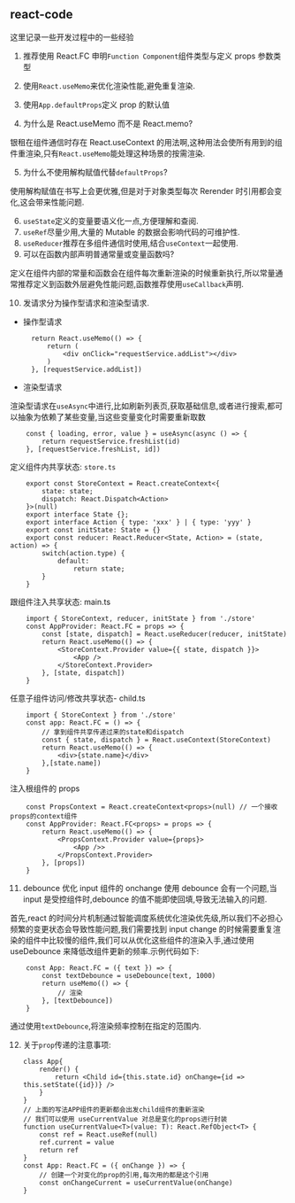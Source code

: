 ## react-code

这里记录一些开发过程中的一些经验

1. 推荐使用 React.FC 申明`Function Component`组件类型与定义 props 参数类型
2. 使用`React.useMemo`来优化渲染性能,避免重复渲染.
3. 使用`App.defaultProps`定义 prop 的默认值

4. 为什么是 React.useMemo 而不是 React.memo?

银租在组件通信时存在 React.useContext 的用法啊,这种用法会使所有用到的组件重渲染,只有`React.useMemo`能处理这种场景的按需渲染.

5. 为什么不使用解构赋值代替`defaultProps`?

使用解构赋值在书写上会更优雅,但是对于对象类型每次 Rerender 时引用都会变化,这会带来性能问题.

6. `useState`定义的变量要语义化一点,方便理解和查阅.
7. `useRef`尽量少用,大量的 Mutable 的数据会影响代码的可维护性.
8. `useReducer`推荐在多组件通信时使用,结合`useContext`一起使用.
9. 可以在函数内部声明普通常量或变量函数吗?

定义在组件内部的常量和函数会在组件每次重新渲染的时候重新执行,所以常量通常推荐定义到函数外层避免性能问题,函数推荐使用`useCallback`声明.

10. 发请求分为操作型请求和渲染型请求.

- 操作型请求


        return React.useMemo(() => {
            return (
                <div onClick="requestService.addList"></div>
            )
        }, [requestService.addList])

- 渲染型请求

渲染型请求在`useAsync`中进行,比如刷新列表页,获取基础信息,或者进行搜索,都可以抽象为依赖了某些变量,当这些变量变化时需要重新取数

        const { loading, error, value } = useAsync(async () => {
            return requestService.freshList(id)
        }, [requestService.freshList, id])

定义组件内共享状态: `store.ts`

        export const StoreContext = React.createContext<{
            state: state;
            dispatch: React.Dispatch<Action>
        }>(null)
        export interface State {};
        export interface Action { type: 'xxx' } | { type: 'yyy' }
        export const initState: State = {}
        export const reducer: React.Reducer<State, Action> = (state, action) => {
            switch(action.type) {
                default:
                    return state;
            }
        }

跟组件注入共享状态: main.ts

        import { StoreContext, reducer, initState } from './store'
        const AppProvider: React.FC = props => {
            const [state, dispatch] = React.useReducer(reducer, initState)
            return React.useMemo(() => {
                <StoreContext.Provider value={{ state, dispatch }}>
                    <App />
                </StoreContext.Provider>
            }, [state, dispatch])
        }

任意子组件访问/修改共享状态- child.ts

        import { StoreContext } from './store'
        const app: React.FC = () => {
            // 拿到组件共享传递过来的state和dispatch
            const { state, dispatch } = React.useContext(StoreContext)
            return React.useMemo(() => {
                <div>{state.name}</div>
            },[state.name])
        }

注入根组件的 props

        const PropsContext = React.createContext<props>(null) // 一个接收props的context组件
        const AppProvider: React.FC<props> = props => {
            return React.useMemo(() => {
                <PropsContext.Provider value={props}>
                    <App />>
                </PropsContext.Provider>
            }, [props])
        }

11. debounce 优化
    input 组件的 onchange 使用 debounce 会有一个问题,当 input 是受控组件时,debounce 的值不能即使回填,导致无法输入的问题.

首先,react 的时间分片机制通过智能调度系统优化渲染优先级,所以我们不必担心频繁的变更状态会导致性能问题,我们需要找到 input change 的时候需要重复渲染的组件中比较慢的组件,我们可以从优化这些组件的渲染入手,通过使用 useDebounce 来降低改组件更新的频率.示例代码如下:

        const App: React.FC = ({ text }) => {
            const textDebounce = useDebounce(text, 1000)
            return useMemo(() => {
                // 渲染
            }, [textDebounce])
        }

通过使用`textDebounce`,将渲染频率控制在指定的范围内.

12. 关于`prop`传递的注意事项:


        class App{
            render() {
                return <Child id={this.state.id} onChange={id => this.setState({id})} />
            }
        }
        // 上面的写法APP组件的更新都会出发child组件的重新渲染
        // 我们可以使用 useCurrentValue 对总是变化的props进行封装
        function useCurrentValue<T>(value: T): React.RefObject<T> {
            const ref = React.useRef(null)
            ref.current = value
            return ref
        }
        const App: React.FC = ({ onChange }) => {
            // 创建一个对变化的prop的引用,每次用的都是这个引用
            const onChangeCurrent = useCurrentValue(onChange)
        }
